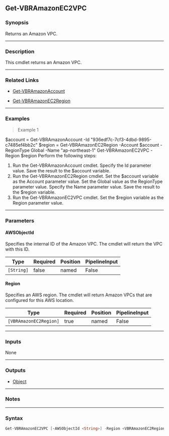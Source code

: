 Get-VBRAmazonEC2VPC
-------------------

### Synopsis
Returns an Amazon VPC.

---

### Description

This cmdlet returns an Amazon VPC.

---

### Related Links
* [Get-VBRAmazonAccount](Get-VBRAmazonAccount)

* [Get-VBRAmazonEC2Region](Get-VBRAmazonEC2Region)

---

### Examples
> Example 1

$account = Get-VBRAmazonAccount -Id "936edf7c-7cf3-4dbd-9895-c7485ef4bb2c"
$region = Get-VBRAmazonEC2Region -Account $account -RegionType Global -Name "ap-northeast-1"
Get-VBRAmazonEC2VPC -Region $region
Perform the following steps:
1. Run the Get-VBRAmazonAccount cmdlet. Specify the Id parameter value. Save the result to the $account variable.
2. Run the Get-VBRAmazonEC2Region cmdlet.    Set the $account variable as the Account parameter value.    Set the Global value as the RegionType parameter value.    Specify the Name parameter value. Save the result to the $region variable.
3. Run the Get-VBRAmazonEC2VPC cmdlet. Set the $region variable as the Region parameter value.

---

### Parameters
#### **AWSObjectId**
Specifies the internal ID of the Amazon VPC.
The cmdlet will return the VPC with this ID.

|Type      |Required|Position|PipelineInput|
|----------|--------|--------|-------------|
|`[String]`|false   |named   |False        |

#### **Region**
Specifies an AWS region.
The cmdlet will return Amazon VPCs that are configured for this AWS location.

|Type                  |Required|Position|PipelineInput|
|----------------------|--------|--------|-------------|
|`[VBRAmazonEC2Region]`|true    |named   |False        |

---

### Inputs
None

---

### Outputs
* [Object](https://learn.microsoft.com/en-us/dotnet/api/System.Object)

---

### Notes

---

### Syntax
```PowerShell
Get-VBRAmazonEC2VPC [-AWSObjectId <String>] -Region <VBRAmazonEC2Region> [<CommonParameters>]
```
